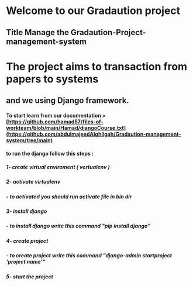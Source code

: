 # Welcome to our Gradaution project 
## Title Manage the Gradaution-Project-management-system
# The project aims to transaction from papers to systems 
## and we using Django framework. 
#### To start learn from our documentation > [https://github.com/hamad57/files-of-workteam/blob/main/Hamad/djangoCourse.txt](https://github.com/abdulmajeedAlghligah/Gradaution-management-system/tree/main)
#### to run the django follow this steps :

##### 	1- create virtual enviroment ( vertualenv )
#####	2- activate virtualenv 
#####		- to activated you should run activate file in bin dir 
#####	3- install django 
#####		- to install django write this command "pip install django"
#####	4- create project 
#####		- to create project write this command "django-admin startproject 'project name'" 
#####	5- start the project
